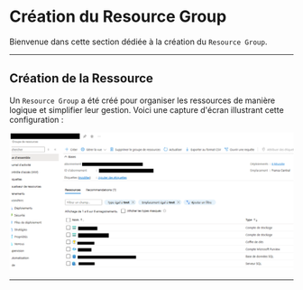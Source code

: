 # **Création du Resource Group**

Bienvenue dans cette section dédiée à la création du `Resource Group`.

---

## **Création de la Ressource**

Un `Resource Group` a été créé pour organiser les ressources de manière logique et simplifier leur gestion. Voici une capture d'écran illustrant cette configuration :

![Capture d'écran du Resource Group](images/rg.png)

---

